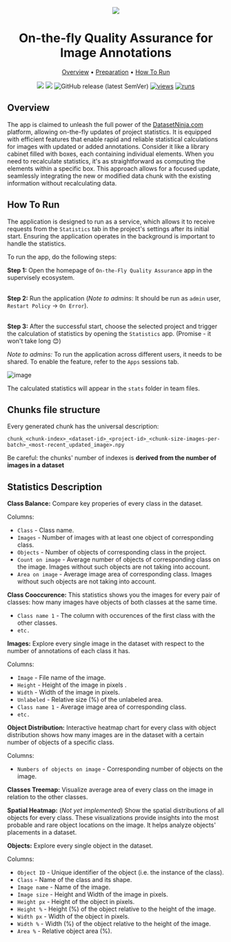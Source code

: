 <div align="center" markdown>
<img src="poster placeholder"/>

# On-the-fly Quality Assurance for Image Annotations

<p align="center">
  <a href="#Overview">Overview</a> •
  <a href="#Preparation">Preparation</a> •
  <a href="#How-To-Run">How To Run</a>
</p>

[![](https://img.shields.io/badge/supervisely-ecosystem-brightgreen)](../../../../supervisely-ecosystem/quality-assurance-for-image-annotations)
[![](https://img.shields.io/badge/slack-chat-green.svg?logo=slack)](https://supervisely.com/slack)
![GitHub release (latest SemVer)](https://img.shields.io/github/v/release/supervisely-ecosystem/quality-assurance-for-image-annotations)
[![views](https://app.supervisely.com/img/badges/views/supervisely-ecosystem/quality-assurance-for-image-annotations.png)](https://supervisely.com)
[![runs](https://app.supervisely.com/img/badges/runs/supervisely-ecosystem/quality-assurance-for-image-annotations.png)](https://supervisely.com)

</div>

## Overview

The app is claimed to unleash the full power of the [DatasetNinja.com](https://datasetninja.com) platform, allowing on-the-fly updates of project statistics. It is equipped with efficient features that enable rapid and reliable statistical calculations for images with updated or added annotations. Consider it like a library cabinet filled with boxes, each containing individual elements. When you need to recalculate statistics, it's as straightforward as computing the elements within a specific box. This approach allows for a focused update, seamlessly integrating the new or modified data chunk with the existing information without recalculating data.

## How To Run

The application is designed to run as a service, which allows it to receive requests from the `Statistics` tab in the project's settings after its initial start. Ensuring the application operates in the background is important to handle the statistics.

To run the app, do the following steps:

**Step 1:** Open the homepage of `On-the-Fly Quality Assurance` app in the supervisely ecosystem.<br><br>

**Step 2:** Run the application (*Note to admins*: It should be run as `admin` user, `Restart Policy` -> `On Error`).<br><br>

**Step 3:** After the successful start, choose the selected project and trigger the calculation of statistics by opening the `Statistics` app. (Promise - it won't take long 😊)

*Note to admins:* To run the application across different users, it needs to be shared. To enable the feature, refer to the `Apps` sessions tab.

![image](https://github.com/supervisely-ecosystem/quality-assurance-for-image-annotations/assets/78355358/8c9bb566-3445-4fff-9a31-bfee2c4c60b9)


The calculated statistics will appear in the `stats` folder in team files.

## Chunks file structure

Every generated chunk has the universal description:

```
chunk_<chunk-index>_<dataset-id>_<project-id>_<chunk-size-images-per-batch>_<most-recent_updated_image>.npy
```

Be careful: the chunks' number of indexes is **derived from the number of images in a dataset**

## Statistics Description

**Class Balance:** Compare key properies of every class in the dataset.

Columns:

* `Class` - Class name.
* `Images` - Number of images with at least one object of corresponding class.
* `Objects` - Number of objects of corresponding class in the project.
* `Count on image` - Average number of objects of corresponding class on the image. Images without such objects are not taking into account.
* `Area on image` - Average image area of corresponding class. Images without such objects are not taking into account.

**Class Cooccurence:** This statistics shows you the images for every pair of classes: how many images have objects of both classes at the same time.

* `Class name 1` - The column with occurences of the first class with the other classes.
* `etc.`

**Images:** Explore every single image in the dataset with respect to the number of annotations of each class it has.

Columns:

* `Image` - File name of the image.
* `Height` - Height of the image in pixels .
* `Width` - Width of the image in pixels.
* `Unlabeled` - Relative size (%) of the unlabeled area.
* `Class name 1` - Average image area of corresponding class.
* `etc.`

**Object Distribution:** Interactive heatmap chart for every class with object distribution shows how many images are in the dataset with a certain number of objects of a specific class.

Columns:

* `Numbers of objects on image` - Corresponding number of objects on the image.

**Classes Treemap:** Visualize average area of every class on the image in relation to the other classes.

**Spatial Heatmap:** (*Not yet implemented*) Show the spatial distributions of all objects for every class. These visualizations provide insights into the most probable and rare object locations on the image. It helps analyze objects' placements in a dataset.

**Objects:** Explore every single object in the dataset.

Columns:

* `Object ID` - Unique identifier of the object (i.e. the instance of the class).
* `Class` - Name of the class and its shape.
* `Image name` - Name of the image.
* `Image size` - Height and Width of the image in pixels.
* `Height px` - Height of the object in pixels.
* `Height %` - Height (%) of the object relative to the height of the image.
* `Width px` - Width of the object in pixels.
* `Width %` - Width (%) of the object relative to the height of the image.
* `Area %` - Relative object area (%).

